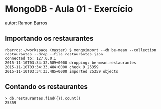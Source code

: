 # MongoDB - Aula 01 - Exercício
autor: Ramon Barros

## Importando os restaurantes

```
rbarros:~/workspace (master) $ mongoimport --db be-mean --collection restaurantes --drop --file restaurantes.json                                                 
connected to: 127.0.0.1
2015-11-10T03:34:32.589+0000 dropping: be-mean.restaurantes
2015-11-10T03:34:33.484+0000 check 9 25359
2015-11-10T03:34:33.485+0000 imported 25359 objects
```

## Contando os restaurantes

```
> db.restaurantes.find({}).count()
25359
```
